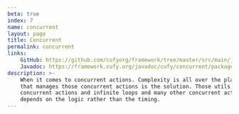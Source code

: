 ```yaml
---
beta: true
index: 7
name: concurrent
layout: page
title: Concurrent
permalink: concurrent
links:
    GitHub: https://github.com/cufyorg/framework/tree/master/src/main/java/cufy/concurrent
    Javadoc: https://framework.cufy.org/javadoc/cufy/concurrent/package-summary.html
description: >-
    When it comes to concurrent actions. Complexity is all over the place. Using instances
    that manages those concurrent actions is the solution. Those utils helps to deal with
    concurrent actions and infinite loops and many other concurrent actions. The whole package
    depends on the logic rather than the timing.
---
```

